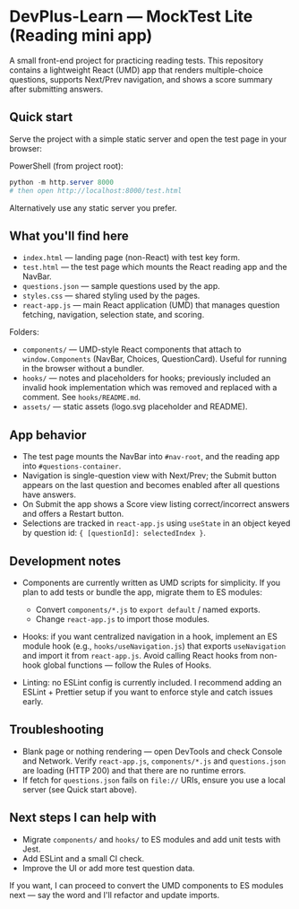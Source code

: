# DevPlus-Learn — MockTest Lite (Reading mini app)

A small front-end project for practicing reading tests. This repository contains a lightweight React (UMD) app that renders multiple-choice questions, supports Next/Prev navigation, and shows a score summary after submitting answers.

## Quick start

Serve the project with a simple static server and open the test page in your browser:

PowerShell (from project root):

```powershell
python -m http.server 8000
# then open http://localhost:8000/test.html
```

Alternatively use any static server you prefer.

## What you'll find here

- `index.html` — landing page (non-React) with test key form.
- `test.html` — the test page which mounts the React reading app and the NavBar.
- `questions.json` — sample questions used by the app.
- `styles.css` — shared styling used by the pages.
- `react-app.js` — main React application (UMD) that manages question fetching, navigation, selection state, and scoring.

Folders:
- `components/` — UMD-style React components that attach to `window.Components` (NavBar, Choices, QuestionCard). Useful for running in the browser without a bundler.
- `hooks/` — notes and placeholders for hooks; previously included an invalid hook implementation which was removed and replaced with a comment. See `hooks/README.md`.
- `assets/` — static assets (logo.svg placeholder and README).

## App behavior

- The test page mounts the NavBar into `#nav-root`, and the reading app into `#questions-container`.
- Navigation is single-question view with Next/Prev; the Submit button appears on the last question and becomes enabled after all questions have answers.
- On Submit the app shows a Score view listing correct/incorrect answers and offers a Restart button.
- Selections are tracked in `react-app.js` using `useState` in an object keyed by question id: `{ [questionId]: selectedIndex }`.

## Development notes

- Components are currently written as UMD scripts for simplicity. If you plan to add tests or bundle the app, migrate them to ES modules:

  - Convert `components/*.js` to `export default` / named exports.
  - Change `react-app.js` to import those modules.

- Hooks: if you want centralized navigation in a hook, implement an ES module hook (e.g., `hooks/useNavigation.js`) that exports `useNavigation` and import it from `react-app.js`. Avoid calling React hooks from non-hook global functions — follow the Rules of Hooks.

- Linting: no ESLint config is currently included. I recommend adding an ESLint + Prettier setup if you want to enforce style and catch issues early.

## Troubleshooting

- Blank page or nothing rendering — open DevTools and check Console and Network. Verify `react-app.js`, `components/*.js` and `questions.json` are loading (HTTP 200) and that there are no runtime errors.
- If fetch for `questions.json` fails on `file://` URIs, ensure you use a local server (see Quick start above).

## Next steps I can help with

- Migrate `components/` and `hooks/` to ES modules and add unit tests with Jest.
- Add ESLint and a small CI check.
- Improve the UI or add more test question data.

If you want, I can proceed to convert the UMD components to ES modules next — say the word and I'll refactor and update imports.

